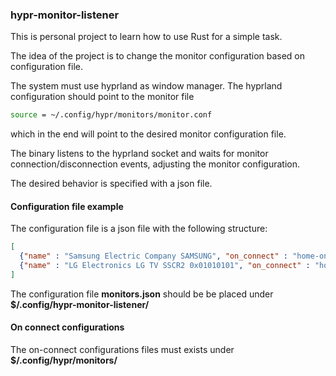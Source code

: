 ### hypr-monitor-listener

This is personal project to learn how to use Rust for a simple task.

The idea of the project is to change the monitor configuration based on configuration file.

The system must use hyprland as window manager. The hyprland configuration should point to the monitor file

```bash
source = ~/.config/hypr/monitors/monitor.conf
```
which in the end will point to the desired monitor configuration file. 

The binary listens to the hyprland socket and waits for monitor connection/disconnection events, adjusting the monitor configuration.

The desired behavior is specified with a json file. 

#### Configuration file example

The configuration file is a json file with the following structure:

```json
[
  {"name" : "Samsung Electric Company SAMSUNG", "on_connect" : "home-one.conf", "on_disconnect" : "default.conf"},
  {"name" : "LG Electronics LG TV SSCR2 0x01010101", "on_connect" : "home-tv.conf", "on_disconnect" : "default.conf"}
]
```
The configuration file **monitors.json** should be be placed under **$/.config/hypr-monitor-listener/**

#### On connect configurations

The on-connect configurations files must exists under **$/.config/hypr/monitors/**

